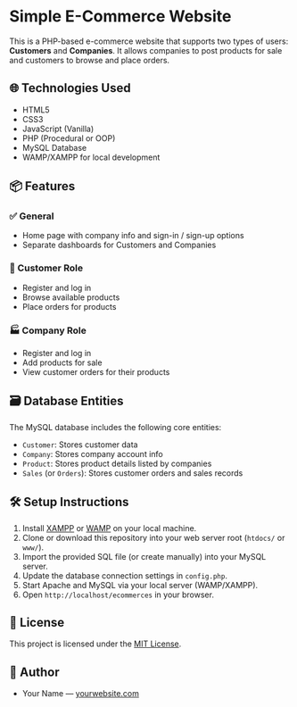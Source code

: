 # Simple E-Commerce Website

This is a PHP-based e-commerce website that supports two types of users: **Customers** and **Companies**. It allows companies to post products for sale and customers to browse and place orders.

## 🌐 Technologies Used

- HTML5
- CSS3
- JavaScript (Vanilla)
- PHP (Procedural or OOP)
- MySQL Database
- WAMP/XAMPP for local development

## 📦 Features

### ✅ General
- Home page with company info and sign-in / sign-up options
- Separate dashboards for Customers and Companies

### 🛒 Customer Role
- Register and log in
- Browse available products
- Place orders for products

### 🏭 Company Role
- Register and log in
- Add products for sale
- View customer orders for their products

## 🗃️ Database Entities

The MySQL database includes the following core entities:

- `Customer`: Stores customer data
- `Company`: Stores company account info
- `Product`: Stores product details listed by companies
- `Sales` (or `Orders`): Stores customer orders and sales records

## 🛠️ Setup Instructions

1. Install [XAMPP](https://www.apachefriends.org/) or [WAMP](https://www.wampserver.com/) on your local machine.
2. Clone or download this repository into your web server root (`htdocs/` or `www/`).
3. Import the provided SQL file (or create manually) into your MySQL server.
4. Update the database connection settings in `config.php`.
5. Start Apache and MySQL via your local server (WAMP/XAMPP).
6. Open `http://localhost/ecommerces` in your browser.

## 📄 License

This project is licensed under the [MIT License](./LICENSE).

## 👤 Author

- Your Name — [yourwebsite.com](https://yourwebsite.com)


